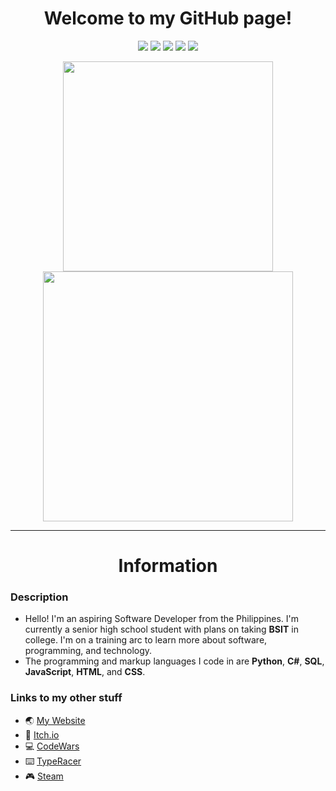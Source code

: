 <h1 align="center">Welcome to my GitHub page!</h1>

<p align="center">
  <img src="https://img.shields.io/badge/OS-Windows-informational?style=flat-square&logo=Windows&logoColor=white">
  <img src="https://img.shields.io/badge/OS-MacOS-informational?style=flat-square&logo=apple&logoColor=white">
  <img src="https://visitor-badge-reloaded.herokuapp.com/badge?page_id=DragunWF.DragunWF" />
  <img src="https://img.shields.io/badge/Editor-VSCode-informational?style=flat&logo=visual-studio-code&logoColor=white" />
  <img src="https://img.shields.io/badge/IDE-Visual_Studio-informational?style=flat&logo=visual-studio-code&logoColor=white" />
</p>

<div align="center">
  <img width="336" src="https://github-readme-stats.vercel.app/api/top-langs/?username=DragunWF&layout=compact&theme=merko&langs_count=6" />
  <img width="400" src="https://github-readme-stats.vercel.app/api?username=DragunWF&theme=merko&show_icons=true&count_private=true&include_all_commits=true" />
</div>

---

<h1 align="center">Information</h2>

### Description

- Hello! I'm an aspiring Software Developer from the Philippines. I'm currently a senior high school student with plans on taking **BSIT** in college.
  I'm on a training arc to learn more about software, programming, and technology.
- The programming and markup languages I code in are **Python**, **C#**, **SQL**, **JavaScript**, **HTML**, and **CSS**.

### Links to my other stuff

- :earth_asia: [My Website](https://dragunwf.herokuapp.com/)
- :space_invader: [Itch.io](https://dragonwf.itch.io/)
- :computer: [CodeWars](https://www.codewars.com/users/DragonWF)
- :keyboard: [TypeRacer](https://data.typeracer.com/pit/profile?user=dragonwf)
- :video_game: [Steam](https://steamcommunity.com/profiles/76561198201145658)
